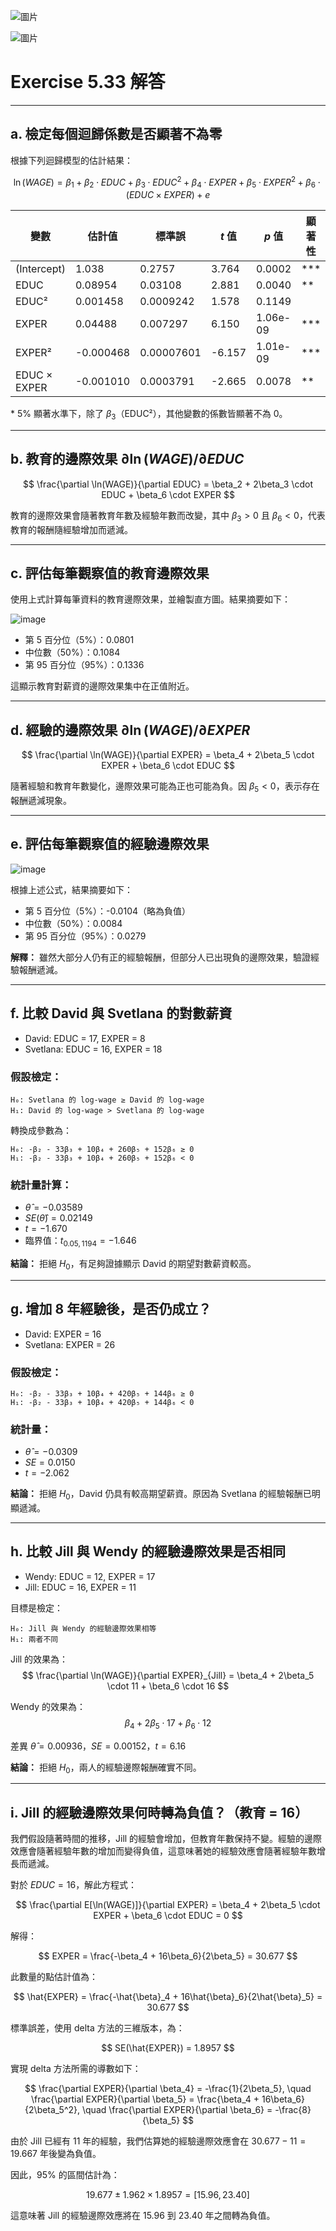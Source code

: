 

![圖片](https://github.com/user-attachments/assets/7e828a6c-f383-4bf8-8e33-91a86f0ee4c6)

![圖片](https://github.com/user-attachments/assets/767ac3d5-e3e1-40a3-af55-624a2544b8c8)

# Exercise 5.33 解答

---

## a. 檢定每個迴歸係數是否顯著不為零

根據下列迴歸模型的估計結果：

$$
\ln(WAGE) = \beta_1 + \beta_2 \cdot EDUC + \beta_3 \cdot EDUC^2 + \beta_4 \cdot EXPER + \beta_5 \cdot EXPER^2 + \beta_6 \cdot (EDUC \times EXPER) + e
$$

| 變數           | 估計值       | 標準誤     | $t$ 值  | $p$ 值         | 顯著性 |
|----------------|--------------|------------|---------|----------------|--------|
| (Intercept)     | 1.038        | 0.2757     | 3.764   | 0.0002         | ***    |
| EDUC            | 0.08954      | 0.03108    | 2.881   | 0.0040         | **     |
| EDUC²           | 0.001458     | 0.0009242  | 1.578   | 0.1149         |        |
| EXPER           | 0.04488      | 0.007297   | 6.150   | 1.06e-09       | ***    |
| EXPER²          | -0.000468    | 0.00007601 | -6.157  | 1.01e-09       | ***    |
| EDUC × EXPER    | -0.001010    | 0.0003791  | -2.665  | 0.0078         | **     |

\* 5% 顯著水準下，除了 $\beta_3$（EDUC²），其他變數的係數皆顯著不為 0。

---

## b. 教育的邊際效果 $\partial \ln(WAGE)/\partial EDUC$

$$
\frac{\partial \ln(WAGE)}{\partial EDUC} = \beta_2 + 2\beta_3 \cdot EDUC + \beta_6 \cdot EXPER
$$

教育的邊際效果會隨著教育年數及經驗年數而改變，其中 $\beta_3 > 0$ 且 $\beta_6 < 0$，代表教育的報酬隨經驗增加而遞減。

---

## c. 評估每筆觀察值的教育邊際效果

使用上式計算每筆資料的教育邊際效果，並繪製直方圖。結果摘要如下：

![image](https://github.com/user-attachments/assets/8ee6e3c0-fe9b-4c0b-a44d-35455bd62276)


- 第 5 百分位（5%）：0.0801
- 中位數（50%）：0.1084
- 第 95 百分位（95%）：0.1336

這顯示教育對薪資的邊際效果集中在正值附近。

---

## d. 經驗的邊際效果 $\partial \ln(WAGE)/\partial EXPER$

$$
\frac{\partial \ln(WAGE)}{\partial EXPER} = \beta_4 + 2\beta_5 \cdot EXPER + \beta_6 \cdot EDUC
$$

隨著經驗和教育年數變化，邊際效果可能為正也可能為負。因 $\beta_5 < 0$，表示存在報酬遞減現象。

---

## e. 評估每筆觀察值的經驗邊際效果

![image](https://github.com/user-attachments/assets/4fdb48cc-5efc-4d4f-ac15-e188fb3d89e8)


根據上述公式，結果摘要如下：

- 第 5 百分位（5%）：-0.0104（略為負值）
- 中位數（50%）：0.0084
- 第 95 百分位（95%）：0.0279

**解釋：** 雖然大部分人仍有正的經驗報酬，但部分人已出現負的邊際效果，驗證經驗報酬遞減。

---

## f. 比較 David 與 Svetlana 的對數薪資

- David: EDUC = 17, EXPER = 8  
- Svetlana: EDUC = 16, EXPER = 18

### 假設檢定：

```
H₀: Svetlana 的 log-wage ≥ David 的 log-wage  
H₁: David 的 log-wage > Svetlana 的 log-wage
```

轉換成參數為：

```
H₀: -β₂ - 33β₃ + 10β₄ + 260β₅ + 152β₆ ≥ 0  
H₁: -β₂ - 33β₃ + 10β₄ + 260β₅ + 152β₆ < 0
```

### 統計量計算：

- $\hat{θ} = -0.03589$
- $SE(\hat{θ}) = 0.02149$
- $t = -1.670$
- 臨界值：$t_{0.05, 1194} = -1.646$

**結論：** 拒絕 $H_0$，有足夠證據顯示 David 的期望對數薪資較高。

---

## g. 增加 8 年經驗後，是否仍成立？

- David: EXPER = 16  
- Svetlana: EXPER = 26

### 假設檢定：

```
H₀: -β₂ - 33β₃ + 10β₄ + 420β₅ + 144β₆ ≥ 0  
H₁: -β₂ - 33β₃ + 10β₄ + 420β₅ + 144β₆ < 0
```

### 統計量：

- $\hat{θ} = -0.0309$
- $SE = 0.0150$
- $t = -2.062$

**結論：** 拒絕 $H_0$，David 仍具有較高期望薪資。原因為 Svetlana 的經驗報酬已明顯遞減。

---

## h. 比較 Jill 與 Wendy 的經驗邊際效果是否相同

- Wendy: EDUC = 12, EXPER = 17  
- Jill: EDUC = 16, EXPER = 11

目標是檢定：

```
H₀: Jill 與 Wendy 的經驗邊際效果相等  
H₁: 兩者不同
```

Jill 的效果為：
$$
\frac{\partial \ln(WAGE)}{\partial EXPER}_{Jill} = \beta_4 + 2\beta_5 \cdot 11 + \beta_6 \cdot 16
$$

Wendy 的效果為：
$$
\beta_4 + 2\beta_5 \cdot 17 + \beta_6 \cdot 12
$$

差異 $\hat{θ} = 0.00936$，$SE = 0.00152$，$t = 6.16$

**結論：** 拒絕 $H_0$，兩人的經驗邊際報酬確實不同。

---

## i. Jill 的經驗邊際效果何時轉為負值？（教育 = 16）

我們假設隨著時間的推移，Jill 的經驗會增加，但教育年數保持不變。經驗的邊際效應會隨著經驗年數的增加而變得負值，這意味著她的經驗效應會隨著經驗年數增長而遞減。

對於 $EDUC = 16$，解此方程式：

$$
\frac{\partial E[\ln(WAGE)]}{\partial EXPER} = \beta_4 + 2\beta_5 \cdot EXPER + \beta_6 \cdot EDUC = 0
$$

解得：

$$
EXPER = \frac{-\beta_4 + 16\beta_6}{2\beta_5} = 30.677
$$

此數量的點估計值為：

$$
\hat{EXPER} = \frac{-\hat{\beta}_4 + 16\hat{\beta}_6}{2\hat{\beta}_5} = 30.677
$$

標準誤差，使用 delta 方法的三維版本，為：

$$
SE(\hat{EXPER}) = 1.8957
$$

實現 delta 方法所需的導數如下：

$$
\frac{\partial EXPER}{\partial \beta_4} = -\frac{1}{2\beta_5}, \quad \frac{\partial EXPER}{\partial \beta_5} = \frac{\beta_4 + 16\beta_6}{2\beta_5^2}, \quad \frac{\partial EXPER}{\partial \beta_6} = -\frac{8}{\beta_5}
$$

由於 Jill 已經有 11 年的經驗，我們估算她的經驗邊際效應會在 $30.677 - 11 = 19.667$ 年後變為負值。

因此，95% 的區間估計為：

$$
19.677 \pm 1.962 \times 1.8957 = [15.96, 23.40]
$$

這意味著 Jill 的經驗邊際效應將在 15.96 到 23.40 年之間轉為負值。
